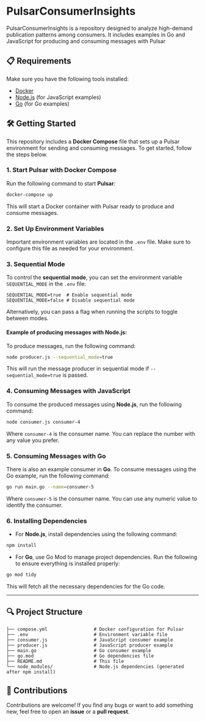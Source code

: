 # PulsarConsumerInsights
PulsarConsumerInsights is a repository designed to analyze high-demand publication patterns among consumers. It includes examples in Go and JavaScript for producing and consuming messages with Pulsar

## 📋 Requirements

Make sure you have the following tools installed:
- [Docker](https://www.docker.com/get-started)
- [Node.js](https://nodejs.org/) (for JavaScript examples)
- [Go](https://golang.org/) (for Go examples)

## 🛠️ Getting Started
 
This repository includes a **Docker Compose** file that sets up a Pulsar environment for sending and consuming messages. To get started, follow the steps below.
### 1. **Start Pulsar with Docker Compose**
Run the following command to start **Pulsar**:
```bash
docker-compose up
```

This will start a Docker container with Pulsar ready to produce and consume messages.

### 2. **Set Up Environment Variables**

Important environment variables are located in the `.env` file. Make sure to configure this file as needed for your environment.

### 3. **Sequential Mode**

To control the **sequential mode**, you can set the environment variable `SEQUENTIAL_MODE` in the `.env` file:

```env
SEQUENTIAL_MODE=true  # Enable sequential mode
SEQUENTIAL_MODE=false # Disable sequential mode
```

Alternatively, you can pass a flag when running the scripts to toggle between modes.

#### Example of producing messages with **Node.js**:

To produce messages, run the following command:

```bash
node producer.js --sequential_mode=true
```

This will run the message producer in sequential mode if `--sequential_mode=true` is passed.

### 4. **Consuming Messages with JavaScript**

To consume the produced messages using **Node.js**, run the following command:

```bash
node consumer.js consumer-4
```

Where `consumer-4` is the consumer name. You can replace the number with any value you prefer.

### 5. **Consuming Messages with Go**

There is also an example consumer in **Go**. To consume messages using the Go example, run the following command:

```bash
go run main.go --name=consumer-5
```

Where `consumer-5` is the consumer name. You can use any numeric value to identify the consumer.

### 6. **Installing Dependencies**

- For **Node.js**, install dependencies using the following command:

```bash
npm install
```

- For **Go**, use Go Mod to manage project dependencies. Run the following to ensure everything is installed properly:

```bash
go mod tidy
```

This will fetch all the necessary dependencies for the Go code.

---

## 🔍 Project Structure

```
├── compose.yml                 # Docker configuration for Pulsar
├── .env                        # Environment variable file
├── consumer.js                 # JavaScript consumer example
├── producer.js                 # JavaScript producer example
├── main.go                     # Go consumer example
├── go.mod                      # Go dependencies file
├── README.md                   # This file
└── node_modules/               # Node.js dependencies (generated after npm install)
```


## 🤝 Contributions

Contributions are welcome! If you find any bugs or want to add something new, feel free to open an **issue** or a **pull request**.